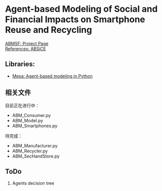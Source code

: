 # Agent-based Modeling of Social and Financial Impacts on Smartphone Reuse and Recycling

[ABMSF: Project Page](https://github.com/jungletada/ABMSF)   
[References: ABSiCE](https://github.com/NREL/ABSiCE)  

## Libraries:
- [Mesa: Agent-based modeling in Python](https://mesa.readthedocs.io/en/stable/index.html)

## 相关文件
目前正在进行中：
- ABM_Consumer.py
- ABM_Model.py
- ABM_Smartphones.py

待完成：
- ABM_Manufacturer.py
- ABM_Recycler.py
- ABM_SecHandStore.py

## ToDo
1. Agents decision tree

